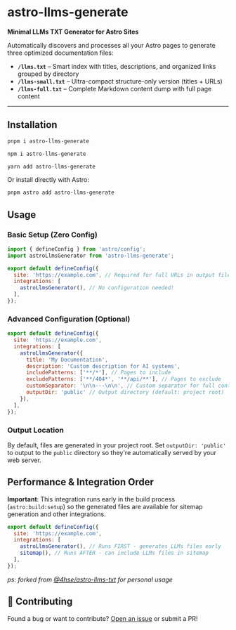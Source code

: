 # astro-llms-generate

**Minimal LLMs TXT Generator for Astro Sites**

Automatically discovers and processes all your Astro pages to generate three optimized documentation files:

- **`/llms.txt`** – Smart index with titles, descriptions, and organized links grouped by directory
- **`/llms-small.txt`** – Ultra-compact structure-only version (titles + URLs)  
- **`/llms-full.txt`** – Complete Markdown content dump with full page content

---

## Installation

```bash
pnpm i astro-llms-generate

npm i astro-llms-generate

yarn add astro-llms-generate
```

Or install directly with Astro:

```bash
pnpm astro add astro-llms-generate
```

## Usage

### Basic Setup (Zero Config)

```javascript
import { defineConfig } from 'astro/config';
import astroLlmsGenerator from 'astro-llms-generate';

export default defineConfig({
  site: 'https://example.com', // Required for full URLs in output files
  integrations: [
    astroLlmsGenerator(), // No configuration needed!
  ],
});
```

### Advanced Configuration (Optional)

```javascript
export default defineConfig({
  site: 'https://example.com',
  integrations: [
    astroLlmsGenerator({
      title: 'My Documentation',
      description: 'Custom description for AI systems',
      includePatterns: ['**/*'], // Pages to include
      excludePatterns: ['**/404*', '**/api/**'], // Pages to exclude
      customSeparator: '\n\n---\n\n', // Custom separator for full content
      outputDir: 'public' // Output directory (default: project root)
    }),
  ],
});
```

### Output Location
By default, files are generated in your project root. Set `outputDir: 'public'` to output to the `public` directory so they're automatically served by your web server.

## Performance & Integration Order

**Important**: This integration runs early in the build process (`astro:build:setup`) so the generated files are available for sitemap generation and other integrations.

```javascript
export default defineConfig({
  site: 'https://example.com',
  integrations: [
    astroLlmsGenerator(), // Runs FIRST - generates LLMs files early
    sitemap(), // Runs AFTER - can include LLMs files in sitemap
  ],
});
```

*ps: forked from [@4hse/astro-llms-txt](https://github.com/4hse/astro-llms-txt) for personal usage*

## 🤝 Contributing

Found a bug or want to contribute? [Open an issue](https://github.com/nermalcat69/astro-llms/issues) or submit a PR!
